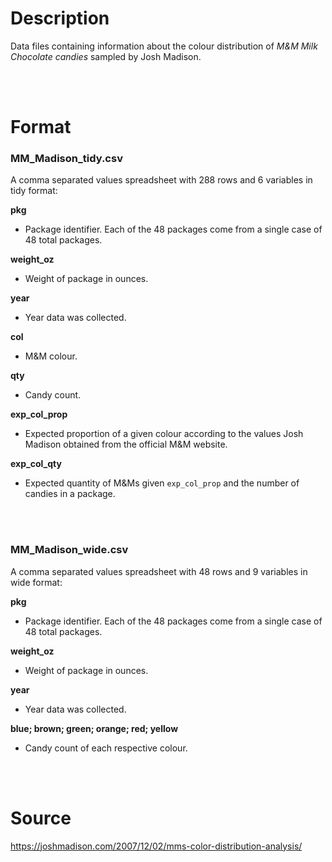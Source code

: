 # Description

Data files containing information about the colour distribution of *M&M Milk Chocolate candies* sampled by Josh Madison.

<br>
<br>

# Format

### **MM_Madison_tidy.csv**

A comma separated values spreadsheet with 288 rows and 6 variables in tidy format:

**pkg**

- Package identifier. Each of the 48 packages come from a single case of 48 total packages.

**weight_oz**

- Weight of package in ounces.

**year**

- Year data was collected.

**col**

- M&M colour.

**qty**

- Candy count.

**exp_col_prop**

- Expected proportion of a given colour according to the values Josh Madison obtained from the official M&M website.

**exp_col_qty**

- Expected quantity of M&Ms given ```exp_col_prop``` and the number of candies in a package. 

<br>
<br>

### **MM_Madison_wide.csv**

A comma separated values spreadsheet with 48 rows and 9 variables in wide format:

**pkg**

- Package identifier. Each of the 48 packages come from a single case of 48 total packages.

**weight_oz**

- Weight of package in ounces.

**year**

- Year data was collected.

**blue; brown; green; orange; red; yellow**

- Candy count of each respective colour.

<br>
<br>

# Source

https://joshmadison.com/2007/12/02/mms-color-distribution-analysis/






